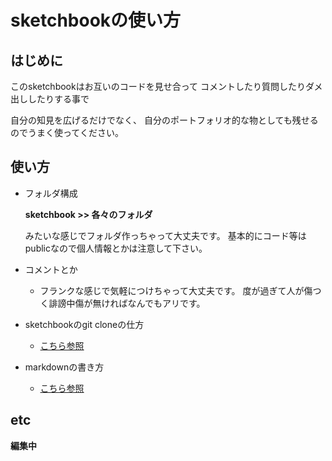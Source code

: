 # sketchbookの使い方

## はじめに
このsketchbookはお互いのコードを見せ合って
コメントしたり質問したりダメ出ししたりする事で


自分の知見を広げるだけでなく、
自分のポートフォリオ的な物としても残せるのでうまく使ってください。

## 使い方

- フォルダ構成
   
   **sketchbook >> 各々のフォルダ**
  
  みたいな感じでフォルダ作っちゃって大丈夫です。
基本的にコード等はpublicなので個人情報とかは注意して下さい。


- コメントとか                      
  - フランクな感じで気軽につけちゃって大丈夫です。
  度が過ぎて人が傷つく誹謗中傷が無ければなんでもアリです。

- sketchbookのgit cloneの仕方
    - [こちら参照](https://qiita.com/masamitsu-konya/items/abb572337156e4d003cf)

- markdownの書き方
    - [こちら参照](https://gist.github.com/mignonstyle/083c9e1651d7734f84c99b8cf49d57fa)
    

## etc
**編集中**

